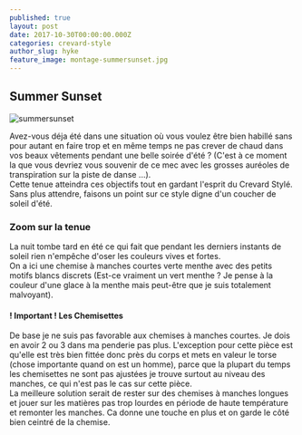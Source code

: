 ```yaml
---
published: true
layout: post
date: 2017-10-30T00:00:00.000Z
categories: crevard-style
author_slug: hyke
feature_image: montage-summersunset.jpg
---
```

## Summer Sunset

![summersunset]({{site.url}}/{{site.baseurl}}img/montage-summersunset.jpg)

Avez-vous déja été dans une situation où vous voulez être bien habillé sans pour autant en faire trop et en même temps ne pas crever de chaud dans vos beaux vêtements pendant une belle soirée d'été ? (C'est à ce moment la que vous devriez vous souvenir de ce mec avec les grosses auréoles de transpiration sur la piste de danse ...).  
Cette tenue atteindra ces objectifs tout en gardant l'esprit du Crevard Stylé. Sans plus attendre, faisons un point sur ce style digne d'un coucher de soleil d'été.

### Zoom sur la tenue

La nuit tombe tard en été ce qui fait que pendant les derniers instants de soleil rien n'empêche d'oser les couleurs vives et fortes.  
On a ici une chemise à manches courtes verte menthe avec des petits motifs blancs discrets (Est-ce vraiment un vert menthe ? Je pense à la couleur d'une glace à la menthe mais peut-être que je suis totalement malvoyant).  
#### ! Important ! Les Chemisettes  
De base je ne suis pas favorable aux chemises à manches courtes. Je dois en avoir 2 ou 3 dans ma penderie pas plus. L'exception pour cette pièce est qu'elle est très bien fittée donc près du corps et mets en valeur le torse (chose importante quand on est un homme), parce que la plupart du temps les chemisettes ne sont pas ajustées je trouve surtout au niveau des manches, ce qui n'est pas le cas sur cette pièce.  
La meilleure solution serait de rester sur des chemises à manches longues et jouer sur les matières pas trop lourdes en période de haute température et remonter les manches. Ca donne une touche en plus et on garde le côté bien ceintré de la chemise.